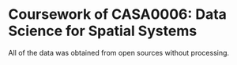 # Coursework of CASA0006: Data Science for Spatial Systems

All of the data was obtained from open sources without processing.
